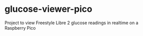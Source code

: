 # glucose-viewer-pico

Project to view Freestyle Libre 2 glucose readings in realtime on a Raspberry Pico
